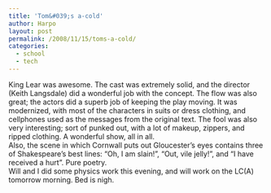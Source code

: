 ```yaml
---
title: 'Tom&#039;s a-cold'
author: Harpo
layout: post
permalink: /2008/11/15/toms-a-cold/
categories:
  - school
  - tech
---
```

King Lear was awesome. The cast was extremely solid, and the director (Keith Langsdale) did a wonderful job with the concept. The flow was also great; the actors did a superb job of keeping the play moving. It was modernized, with most of the characters in suits or dress clothing, and cellphones used as the messages from the original text. The fool was also very interesting; sort of punked out, with a lot of makeup, zippers, and ripped clothing. A wonderful show, all in all.  
Also, the scene in which Cornwall puts out Gloucester&#8217;s eyes contains three of Shakespeare&#8217;s best lines: &#8220;Oh, I am slain!&#8221;, &#8220;Out, vile jelly!&#8221;, and &#8220;I have received a hurt&#8221;. Pure poetry.  
Will and I did some physics work this evening, and will work on the LC(A) tomorrow morning. Bed is nigh.
